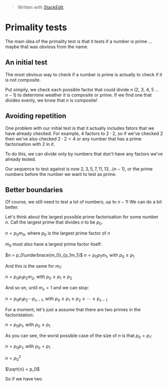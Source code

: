 > Written with [StackEdit](https://stackedit.io/).

# Primality tests

The main idea of the primality test is that it tests if a number is prime ... maybe that was obvious from the name.

## An initial test

The most obvious way to check if a number is prime is actually to check if it is not composite.

Put simpily, we check each possible factor that could divide $n$ ($2$, $3$, $4$, $5$ ... $n - 1$) to determine weather it is composite or prime. If we find one that divides evenly, we know that $n$ is composite!

## Avoiding repetition

One problem with our initial test is that it actually includes fators that we have already checked. For example, $4$ factors to $2 \cdot 2$, so if we've checked $2$ then we've also checked $2 \cdot 2 = 4$ or any number that has a prime factorisation with $2$ in it.

To do this, we can divide only by numbers that don't have any factors we've already tested.

Our sequence to test against is now $2, 3, 5, 7, 11, 13 ... (n-1)$, or the prime numbers before the number we want to test as prime.

## Better boundaries

Of course, we still need to test a lot of numbers, up to $n-1$! We can do a bit better.

Let's think about the largest possible prime factorisation for some number $n$. Call the largest prime that divides $n$ to be $p_0$.

$n = p_0m_0$, where $p_0$ is the largest prime factor of $n$


$m_0$ must also have a largest prime factor itself:

$n = p_0\underbrace{m_0}_{p_1m_1}$
$n = p_0p_1m_1$, with $p_0 \ge p_1$

And this is the same for $m_1$:

$n = p_0p_1p_2m_2$, with $p_0 \ge p_1 \ge p_2$

And so on, until $m_x = 1$ and we can stop:

$n = p_0p_1p_2 \cdots p_{x-1}$, with $p_0 \ge p_1 \ge p_2 \ge \cdots \ge p_{x-1}$

For a moment, let's just a assume that there are two primes in the factoristation:

$n = p_0p_1$, with $p_0 \ge p_1$

As you can see, the worst possible case of the size of $n$ is that $p_0 = p_1$:

$n = p_0p_1$, with $p_0 = p_1$

$n = p_0^2$

$\sqrt{n} = p_0$

So if we have two 

